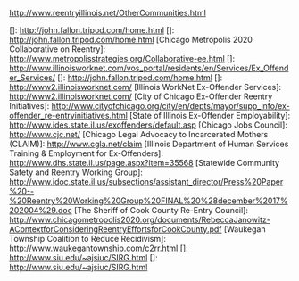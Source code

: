 http://www.reentryillinois.net/OtherCommunities.html

[]: http://john.fallon.tripod.com/home.html
[]: http://john.fallon.tripod.com/home.html
[Chicago Metropolis 2020 Collaborative on Reentry]: http://www.metropolisstrategies.org/Collaborative-ee.html
[]: http://www.illinoisworknet.com/vos_portal/residents/en/Services/Ex_Offender_Services/
[]: http://john.fallon.tripod.com/home.html
[]: http://www2.illinoisworknet.com/
[Illinois WorkNet Ex-Offender Services]: http://www2.illinoisworknet.com/
[City of Chicago Ex-Offender Reentry Initiatives]: http://www.cityofchicago.org/city/en/depts/mayor/supp_info/ex-offender_re-entryinitiatives.html
[State of Illinois Ex-Offender Employability]: http://www.ides.state.il.us/exoffenders/default.asp
[Chicago Jobs Council]: http://www.cjc.net/
[Chicago Legal Advocacy to Incarcerated Mothers (CLAIM)]: http://www.cgla.net/claim
[Illinois Department of Human Services Training &amp; Employment for Ex-Offenders]: http://www.dhs.state.il.us/page.aspx?item=35568
[Statewide Community Safety and Reentry Working Group]: http://www.idoc.state.il.us/subsections/assistant_director/Press%20Paper%20--%20Reentry%20Working%20Group%20FINAL%20%28december%2017%202004%29.doc
[The Sheriff of Cook County Re-Entry Council]: http://www.chicagometropolis2020.org/documents/RebeccaJanowitz-AContextforConsideringReentryEffortsforCookCounty.pdf
[Waukegan Township Coalition to Reduce Recidivism]: http://www.waukegantownship.com/c2rr.html
[]: http://www.siu.edu/~ajsiuc/SIRG.html
[]: http://www.siu.edu/~ajsiuc/SIRG.html
